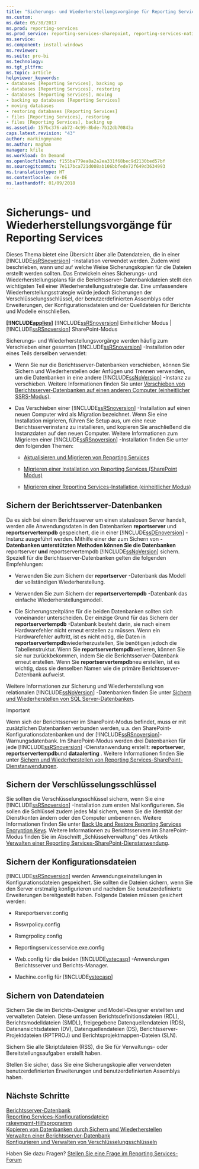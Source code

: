```yaml
---
title: "Sicherungs- und Wiederherstellungsvorgänge für Reporting Services | Microsoft-Dokumentation"
ms.custom: 
ms.date: 05/30/2017
ms.prod: reporting-services
ms.prod_service: reporting-services-sharepoint, reporting-services-native
ms.service: 
ms.component: install-windows
ms.reviewer: 
ms.suite: pro-bi
ms.technology: 
ms.tgt_pltfrm: 
ms.topic: article
helpviewer_keywords:
- databases [Reporting Services], backing up
- databases [Reporting Services], restoring
- databases [Reporting Services], moving
- backing up databases [Reporting Services]
- moving databases
- restoring databases [Reporting Services]
- files [Reporting Services], restoring
- files [Reporting Services], backing up
ms.assetid: 157bc376-ab72-4c99-8bde-7b12db70843a
caps.latest.revision: "43"
author: markingmyname
ms.author: maghan
manager: kfile
ms.workload: On Demand
ms.openlocfilehash: f155ba779ea8a2a2ea331f68bec9d2130bed57bf
ms.sourcegitcommit: 7e117bca721d008ab106bbfede72f649d3634993
ms.translationtype: HT
ms.contentlocale: de-DE
ms.lasthandoff: 01/09/2018
---
```

# <a name="backup-and-restore-operations-for-reporting-services"></a>Sicherungs- und Wiederherstellungsvorgänge für Reporting Services

  Dieses Thema bietet eine Übersicht über alle Datendateien, die in einer [!INCLUDE[ssRSnoversion](../../includes/ssrsnoversion-md.md)] -Installation verwendet werden. Zudem wird beschrieben, wann und auf welche Weise Sicherungskopien für die Dateien erstellt werden sollten. Das Entwickeln eines Sicherungs- und Wiederherstellungsplans für die Berichtsserver-Datenbankdateien stellt den wichtigsten Teil einer Wiederherstellungsstrategie dar. Eine umfassendere Wiederherstellungsstrategie würde jedoch Sicherungen der Verschlüsselungsschlüssel, der benutzerdefinierten Assemblys oder Erweiterungen, der Konfigurationsdateien und der Quelldateien für Berichte und Modelle einschließen.  
  
 **[!INCLUDE[applies](../../includes/applies-md.md)]**  [!INCLUDE[ssRSnoversion](../../includes/ssrsnoversion-md.md)] Einheitlicher Modus | [!INCLUDE[ssRSnoversion](../../includes/ssrsnoversion-md.md)] SharePoint-Modus  
  
 Sicherungs- und Wiederherstellungsvorgänge werden häufig zum Verschieben einer gesamten [!INCLUDE[ssRSnoversion](../../includes/ssrsnoversion-md.md)] -Installation oder eines Teils derselben verwendet:  
  
-   Wenn Sie nur die Berichtsserver-Datenbanken verschieben, können Sie Sichern und Wiederherstellen oder Anfügen und Trennen verwenden, um die Datenbanken in eine andere [!INCLUDE[ssNoVersion](../../includes/ssnoversion-md.md)] -Instanz zu verschieben. Weitere Informationen finden Sie unter [Verschieben von Berichtsserver-Datenbanken auf einen anderen Computer &#40;einheitlicher SSRS-Modus&#41;](../../reporting-services/report-server/moving-the-report-server-databases-to-another-computer-ssrs-native-mode.md).  
  
-   Das Verschieben einer [!INCLUDE[ssRSnoversion](../../includes/ssrsnoversion-md.md)] -Installation auf einen neuen Computer wird als Migration bezeichnet. Wenn Sie eine Installation migrieren, führen Sie Setup aus, um eine neue Berichtsserverinstanz zu installieren, und kopieren Sie anschließend die Instanzdaten auf den neuen Computer. Weitere Informationen zum Migrieren einer [!INCLUDE[ssRSnoversion](../../includes/ssrsnoversion-md.md)] -Installation finden Sie unter den folgenden Themen:  
  
    -   [Aktualisieren und Migrieren von Reporting Services](../../reporting-services/install-windows/upgrade-and-migrate-reporting-services.md)  
  
    -   [Migrieren einer Installation von Reporting Services &#40;SharePoint Modus&#41;](../../reporting-services/install-windows/migrate-a-reporting-services-installation-sharepoint-mode.md)  
  
    -   [Migrieren einer Reporting Services-Installation &#40;einheitlicher Modus&#41;](../../reporting-services/install-windows/migrate-a-reporting-services-installation-native-mode.md)  
  
## <a name="backing-up-the-report-server-databases"></a>Sichern der Berichtsserver-Datenbanken  
 Da es sich bei einem Berichtsserver um einen statuslosen Server handelt, werden alle Anwendungsdaten in den Datenbanken **reportserver** und **reportservertempdb** gespeichert, die in einer [!INCLUDE[ssDEnoversion](../../includes/ssdenoversion-md.md)] -Instanz ausgeführt werden. Mithilfe einer der zum Sichern von **-Datenbanken unterstützten Methoden können Sie die Datenbanken** reportserver **und** reportservertempdb [!INCLUDE[ssNoVersion](../../includes/ssnoversion-md.md)] sichern. Speziell für die Berichtsserver-Datenbanken gelten die folgenden Empfehlungen:  
  
-   Verwenden Sie zum Sichern der **reportserver** -Datenbank das Modell der vollständigen Wiederherstellung.  
  
-   Verwenden Sie zum Sichern der **reportservertempdb** -Datenbank das einfache Wiederherstellungsmodell.  
  
-   Die Sicherungszeitpläne für die beiden Datenbanken sollten sich voneinander unterscheiden. Der einzige Grund für das Sichern der **reportservertempdb** -Datenbank besteht darin, sie nach einem Hardwarefehler nicht erneut erstellen zu müssen. Wenn ein Hardwarefehler auftritt, ist es nicht nötig, die Daten in **reportservertempdb**wiederherzustellen, Sie benötigen jedoch die Tabellenstruktur. Wenn Sie **reportservertempdb**verlieren, können Sie sie nur zurückbekommen, indem Sie die Berichtsserver-Datenbank erneut erstellen. Wenn Sie **reportservertempdb**neu erstellen, ist es wichtig, dass sie denselben Namen wie die primäre Berichtsserver-Datenbank aufweist.  
  
 Weitere Informationen zur Sicherung und Wiederherstellung von relationalen [!INCLUDE[ssNoVersion](../../includes/ssnoversion-md.md)] -Datenbanken finden Sie unter [Sichern und Wiederherstellen von SQL Server-Datenbanken](../../relational-databases/backup-restore/back-up-and-restore-of-sql-server-databases.md).  
  
> [!IMPORTANT]  
>  Wenn sich der Berichtsserver im SharePoint-Modus befindet, muss er mit zusätzlichen Datenbanken verbunden werden, u.a. den SharePoint-Konfigurationsdatenbanken und der [!INCLUDE[ssRSnoversion](../../includes/ssrsnoversion-md.md)]-Warnungsdatenbank. Im SharePoint-Modus werden drei Datenbanken für jede [!INCLUDE[ssRSnoversion](../../includes/ssrsnoversion-md.md)] -Dienstanwendung erstellt: **reportserver**, **reportservertempdb**und **dataalerting** . Weitere Informationen finden Sie unter [Sichern und Wiederherstellen von Reporting Services-SharePoint-Dienstanwendungen](../../reporting-services/report-server-sharepoint/backup-and-restore-reporting-services-sharepoint-service-applications.md).  
  
## <a name="backing-up-the-encryption-keys"></a>Sichern der Verschlüsselungsschlüssel  
 Sie sollten die Verschlüsselungsschlüssel sichern, wenn Sie eine [!INCLUDE[ssRSnoversion](../../includes/ssrsnoversion-md.md)] -Installation zum ersten Mal konfigurieren. Sie sollen die Schlüssel zudem jedes Mal sichern, wenn Sie die Identität der Dienstkonten ändern oder den Computer umbenennen. Weitere Informationen finden Sie unter [Back Up and Restore Reporting Services Encryption Keys](../../reporting-services/install-windows/ssrs-encryption-keys-back-up-and-restore-encryption-keys.md). Weitere Informationen zu Berichtsservern im SharePoint-Modus finden Sie im Abschnitt „Schlüsselverwaltung“ des Artikels [Verwalten einer Reporting Services-SharePoint-Dienstanwendung](../../reporting-services/report-server-sharepoint/manage-a-reporting-services-sharepoint-service-application.md).  
  
## <a name="backing-up-the-configuration-files"></a>Sichern der Konfigurationsdateien  
 [!INCLUDE[ssRSnoversion](../../includes/ssrsnoversion-md.md)] werden Anwendungseinstellungen in Konfigurationsdateien gespeichert. Sie sollten die Dateien sichern, wenn Sie den Server erstmalig konfigurieren und nachdem Sie benutzerdefinierte Erweiterungen bereitgestellt haben. Folgende Dateien müssen gesichert werden:  
  
-   Rsreportserver.config  
  
-   Rssvrpolicy.config  
  
-   Rsmgrpolicy.config  
  
-   Reportingservicesservice.exe.config  
  
-   Web.config für die beiden [!INCLUDE[vstecasp](../../includes/vstecasp-md.md)] -Anwendungen Berichtsserver und Berichts-Manager.  
  
-   Machine.config für [!INCLUDE[vstecasp](../../includes/vstecasp-md.md)]  
  
## <a name="backing-up-data-files"></a>Sichern von Datendateien  
 Sichern Sie die im Berichts-Designer und Modell-Designer erstellten und verwalteten Dateien. Diese umfassen Berichtsdefinitionsdateien (RDL), Berichtsmodelldateien (SMDL), freigegebene Datenquellendateien (RDS), Datenansichtsdateien (DV), Datenquellendateien (DS), Berichtsserver-Projektdateien (RPTPROJ) und Berichtsprojektmappen-Dateien (SLN).  
  
 Sichern Sie alle Skriptdateien (RSS), die Sie für Verwaltungs- oder Bereitstellungsaufgaben erstellt haben.  
  
 Stellen Sie sicher, dass Sie eine Sicherungskopie aller verwendeten benutzerdefinierten Erweiterungen und benutzerdefinierten Assemblys haben.  

## <a name="next-steps"></a>Nächste Schritte

[Berichtsserver-Datenbank](../../reporting-services/report-server/report-server-database-ssrs-native-mode.md)   
[Reporting Services-Konfigurationsdateien](../../reporting-services/report-server/reporting-services-configuration-files.md)   
[rskeymgmt-Hilfsprogramm](../../reporting-services/tools/rskeymgmt-utility-ssrs.md)   
[Kopieren von Datenbanken durch Sichern und Wiederherstellen](../../relational-databases/databases/copy-databases-with-backup-and-restore.md)   
[Verwalten einer Berichtsserver-Datenbank](../../reporting-services/report-server/administer-a-report-server-database-ssrs-native-mode.md)   
[Konfigurieren und Verwalten von Verschlüsselungsschlüsseln](../../reporting-services/install-windows/ssrs-encryption-keys-manage-encryption-keys.md)  

Haben Sie dazu Fragen? [Stellen Sie eine Frage im Reporting Services-Forum](http://go.microsoft.com/fwlink/?LinkId=620231)
